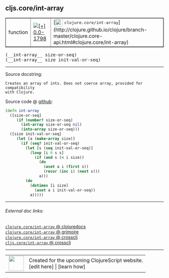 ## cljs.core/int-array



 <table border="1">
<tr>
<td>function</td>
<td><a href="https://github.com/cljsinfo/cljs-api-docs/tree/0.0-1798"><img valign="middle" alt="[+] 0.0-1798" title="Added in 0.0-1798" src="https://img.shields.io/badge/+-0.0--1798-lightgrey.svg"></a> </td>
<td>
[<img height="24px" valign="middle" src="http://i.imgur.com/1GjPKvB.png"> <samp>clojure.core/int-array</samp>](http://clojure.github.io/clojure/branch-master/clojure.core-api.html#clojure.core/int-array)
</td>
</tr>
</table>


 <samp>
(__int-array__ size-or-seq)<br>
</samp>
 <samp>
(__int-array__ size init-val-or-seq)<br>
</samp>

---





Source docstring:

```
Creates an array of ints. Does not coerce array, provided for compatibility
with Clojure.
```


Source code @ [github](https://github.com/clojure/clojurescript/blob/r3190/src/cljs/cljs/core.cljs#L3058-L3078):

```clj
(defn int-array
  ([size-or-seq]
     (if (number? size-or-seq)
       (int-array size-or-seq nil)
       (into-array size-or-seq)))
  ([size init-val-or-seq]
     (let [a (make-array size)]
       (if (seq? init-val-or-seq)
         (let [s (seq init-val-or-seq)]
           (loop [i 0 s s]
             (if (and s (< i size))
               (do
                 (aset a i (first s))
                 (recur (inc i) (next s)))
               a)))
         (do
           (dotimes [i size]
             (aset a i init-val-or-seq))
           a)))))
```

<!--
Repo - tag - source tree - lines:

 <pre>
clojurescript @ r3190
└── src
    └── cljs
        └── cljs
            └── <ins>[core.cljs:3058-3078](https://github.com/clojure/clojurescript/blob/r3190/src/cljs/cljs/core.cljs#L3058-L3078)</ins>
</pre>

-->

---



###### External doc links:

[`clojure.core/int-array` @ clojuredocs](http://clojuredocs.org/clojure.core/int-array)<br>
[`clojure.core/int-array` @ grimoire](http://conj.io/store/v1/org.clojure/clojure/1.7.0-beta3/clj/clojure.core/int-array/)<br>
[`clojure.core/int-array` @ crossclj](http://crossclj.info/fun/clojure.core/int-array.html)<br>
[`cljs.core/int-array` @ crossclj](http://crossclj.info/fun/cljs.core.cljs/int-array.html)<br>

---

 <table>
<tr><td>
<img valign="middle" align="right" width="48px" src="http://i.imgur.com/Hi20huC.png">
</td><td>
Created for the upcoming ClojureScript website.<br>
[edit here] | [learn how]
</td></tr></table>

[edit here]:https://github.com/cljsinfo/cljs-api-docs/blob/master/cljsdoc/cljs.core/int-array.cljsdoc
[learn how]:https://github.com/cljsinfo/cljs-api-docs/wiki/cljsdoc-files

<!--

This information was too distracting to show to readers, but I'll leave it
commented here since it is helpful to:

- pretty-print the data used to generate this document
- and show how to retrieve that data



The API data for this symbol:

```clj
{:ns "cljs.core",
 :name "int-array",
 :signature ["[size-or-seq]" "[size init-val-or-seq]"],
 :history [["+" "0.0-1798"]],
 :type "function",
 :full-name-encode "cljs.core/int-array",
 :source {:code "(defn int-array\n  ([size-or-seq]\n     (if (number? size-or-seq)\n       (int-array size-or-seq nil)\n       (into-array size-or-seq)))\n  ([size init-val-or-seq]\n     (let [a (make-array size)]\n       (if (seq? init-val-or-seq)\n         (let [s (seq init-val-or-seq)]\n           (loop [i 0 s s]\n             (if (and s (< i size))\n               (do\n                 (aset a i (first s))\n                 (recur (inc i) (next s)))\n               a)))\n         (do\n           (dotimes [i size]\n             (aset a i init-val-or-seq))\n           a)))))",
          :title "Source code",
          :repo "clojurescript",
          :tag "r3190",
          :filename "src/cljs/cljs/core.cljs",
          :lines [3058 3078]},
 :full-name "cljs.core/int-array",
 :clj-symbol "clojure.core/int-array",
 :docstring "Creates an array of ints. Does not coerce array, provided for compatibility\nwith Clojure."}

```

Retrieve the API data for this symbol:

```clj
;; from Clojure REPL
(require '[clojure.edn :as edn])
(-> (slurp "https://raw.githubusercontent.com/cljsinfo/cljs-api-docs/catalog/cljs-api.edn")
    (edn/read-string)
    (get-in [:symbols "cljs.core/int-array"]))
```

-->
